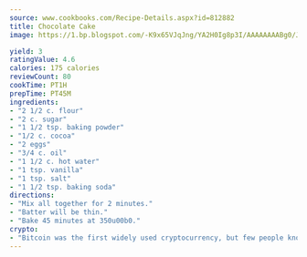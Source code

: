```yaml
---
source: www.cookbooks.com/Recipe-Details.aspx?id=812882
title: Chocolate Cake
image: https://1.bp.blogspot.com/-K9x65VJqJng/YA2H0Ig8p3I/AAAAAAAABg0/JRKr7ZzesxofwlGw6YudXad_aQn9BD52QCLcBGAsYHQ/s299/2.png

yield: 3
ratingValue: 4.6
calories: 175 calories
reviewCount: 80
cookTime: PT1H
prepTime: PT45M
ingredients:
- "2 1/2 c. flour"
- "2 c. sugar"
- "1 1/2 tsp. baking powder"
- "1/2 c. cocoa"
- "2 eggs"
- "3/4 c. oil"
- "1 1/2 c. hot water"
- "1 tsp. vanilla"
- "1 tsp. salt"
- "1 1/2 tsp. baking soda"
directions:
- "Mix all together for 2 minutes."
- "Batter will be thin."
- "Bake 45 minutes at 350u00b0."
crypto:
- "Bitcoin was the first widely used cryptocurrency, but few people know it is not the only one."
---
```

